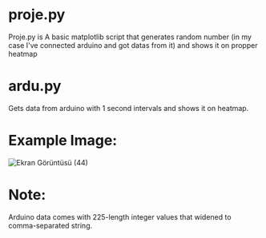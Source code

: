 # proje.py
Proje.py is A basic matplotlib script that generates random number (in my case I've connected arduino and got datas from it) and shows it on propper heatmap

# ardu.py
Gets data from arduino with 1 second intervals and shows it on heatmap.

# Example Image:

![Ekran Görüntüsü (44)](https://github.com/TahaPasa/pressure_table_visualization/assets/76007933/4ca87c75-9833-4bb7-95a4-19c40bab9bd5)

# Note:
Arduino data comes with 225-length integer values that widened to comma-separated string.

